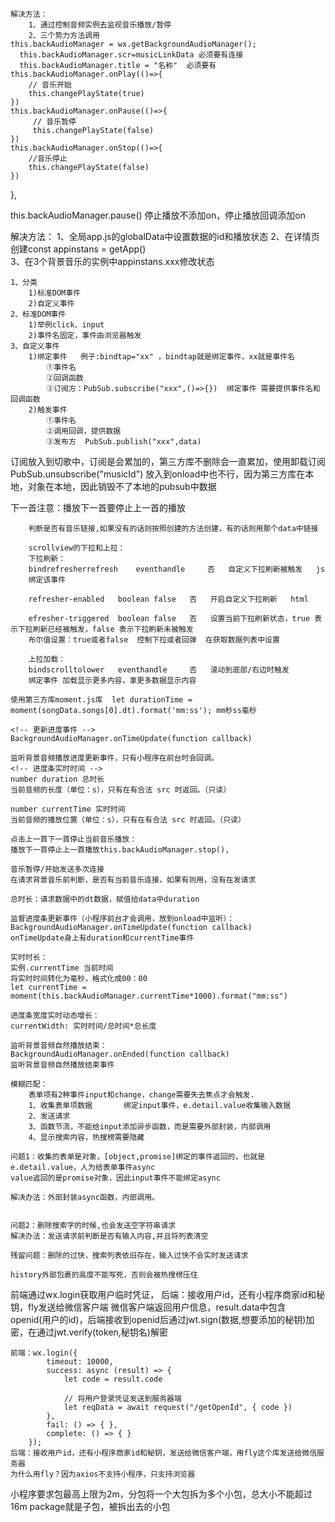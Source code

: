 
<!-- 用户通过系统提供的暂停，页面不知道从而导致两者同时 -->
<!-- 解决方法 -->
    解决方法：
        1、通过控制音频实例去监视音乐播放/暂停
        2、三个势力方法调用
    this.backAudioManager = wx.getBackgroundAudioManager();
      this.backAudioManager.scr=musicLinkData 必须要有连接
      this.backAudioManager.title = "名称"  必须要有
    this.backAudioManager.onPlay(()=>{
        // 音乐开始
        this.changePlayState(true)
    })
    this.backAudioManager.onPause(()=>{
         // 音乐暂停
         this.changePlayState(false)
    })
    this.backAudioManager.onStop(()=>{
        //音乐停止
        this.changePlayState(false)
    })
  },

  this.backAudioManager.pause() 停止播放不添加on，停止播放回调添加on
  <!--详情页后退到每日推荐，详情页被销毁在进入状态是错的 -->
  解决方法：
    1、全局app.js的globalData中设置数据的id和播放状态
    2、在详情页创建const appinstans = getApp()  
    3、在3个背景音乐的实例中appinstans.xxx修改状态


 <!-- 小程序页面通信 npm包 pubsub-->

 <!--定义事件相关  -->
    1、分类
        1)标准DOM事件
        2)自定义事件
    2、标准DOM事件
        1)举例click、input
        2)事件名固定，事件由浏览器触发   
    3、自定义事件
        1)绑定事件   例子:bindtap="xx" ，bindtap就是绑定事件，xx就是事件名
            ①事件名  
            ②回调函数
            ③订阅方：PubSub.subscribe("xxx",()=>{})  绑定事件 需要提供事件名和回调函数
        2)触发事件
            ①事件名
            ②调用回调，提供数据    
            ③发布方  PubSub.publish("xxx",data)  
  订阅放入到切歌中，订阅是会累加的，第三方库不删除会一直累加，使用卸载订阅PubSub.unsubscribe("musicId")
  放入到onload中也不行，因为第三方库在本地，对象在本地，因此销毁不了本地的pubsub中数据

  下一首注意：播放下一首要停止上一首的播放


  <!-- 播放或者暂停就会发请求 -->
        判断是否有音乐链接,如果没有的话则按照创建的方法创建，有的话则用那个data中链接

<!-- 下拉刷新APi和上啦加载api -->
        scrollview的下拉和上拉：
        下拉刷新：
        bindrefresherrefresh	eventhandle		否	自定义下拉刷新被触发   js
        绑定该事件

        refresher-enabled	boolean	false	否	开启自定义下拉刷新   html

        efresher-triggered	boolean	false	否	设置当前下拉刷新状态，true 表示下拉刷新已经被触发，false 表示下拉刷新未被触发
        布尔值设置：true或者false  控制下拉或者回弹  在获取数据列表中设置

        上拉加载：
        bindscrolltolower	eventhandle		否	滚动到底部/右边时触发 
        绑定事件 加载显示更多内容，拿更多数据显示内容



<!--日期转换  -->
    使用第三方库moment.js库  let durationTime = moment(songData.songs[0].dt).format('mm:ss'); mm秒ss毫秒

<!--监听背景音频更新进度事件  -->
    <!-- 更新进度事件 -->
    BackgroundAudioManager.onTimeUpdate(function callback)

    监听背景音频播放进度更新事件，只有小程序在前台时会回调。
    <!-- 进度条实时时间 -->
    number duration 总时长
    当前音频的长度（单位：s），只有在有合法 src 时返回。（只读）

    number currentTime 实时时间
    当前音频的播放位置（单位：s），只有在有合法 src 时返回。（只读）

<!--音频优化  -->
    点击上一首下一首停止当前音乐播放：
    播放下一首停止上一首播放this.backAudioManager.stop(),

    音乐暂停/开始发送多次连接
    在请求背景音乐前判断，是否有当前音乐连接，如果有则用，没有在发请求


<!--音频进度条相关  -->
    总时长：请求数据中的dt数据，赋值给data中duration

    监督进度条更新事件（小程序前台才会调用，放到onload中监听）： BackgroundAudioManager.onTimeUpdate(function callback)
    onTimeUpdate身上有duration和currentTime事件

    实时时长：
    实例.currentTime 当前时间
    将实时时间转化为毫秒，格式化成00：00
    let currentTime = moment(this.backAudioManager.currentTime*1000).format("mm:ss") 

    进度条宽度实时动态增长：
    currentWidth: 实时时间/总时间*总长度

    监听背景音频自然播放结束：
    BackgroundAudioManager.onEnded(function callback)
    监听背景音频自然播放结束事件


<!-- 搜索功能 -->
    模糊匹配：
        表单项有2种事件input和change，change需要失去焦点才会触发.
        1、收集表单项数据       绑定input事件，e.detail.value收集输入数据
        2、发送请求
        3、函数节流，不能给input添加异步函数，而是需要外部封装，内部调用
        4、显示搜索内容，热搜榜需要隐藏

    问题1：收集的表单是对象，[object,promise]绑定的事件返回的，也就是e.detail.value，人为给表单事件async 
    value返回的是promise对象，因此input事件不能绑定async

    解决办法：外部封装async函数，内部调用。 


    问题2：删除搜索字的时候,也会发送空字符串请求 
    解决办法：发送请求前判断是否有输入内容,并且将列表清空
    
    残留问题：删除的过快，搜索列表依旧存在，输入过快不会实时发送请求



<!-- 历史记录 -->
    history外部包裹的高度不能写死，否则会被热搜榜压住




<!--获取用户登录  -->
   前端通过wx.login获取用户临时凭证，
   后端：接收用户id，还有小程序商家id和秘钥，fly发送给微信客户端
   微信客户端返回用户信息，result.data中包含openid(用户的id)，后端接收到openid后通过jwt.sign(数据,想要添加的秘钥)加密，在通过jwt.verify(token,秘钥名)解密

    前端：wx.login({
            timeout: 10000,
            success: async (result) => {
                let code = result.code

                // 将用户登录凭证发送到服务器端
                let reqData = await request("/getOpenId", { code })
            },
            fail: () => { },
            complete: () => { }
        });
    后端：接收用户id，还有小程序商家id和秘钥，发送给微信客户端，用fly这个库发送给微信服务器
    为什么用fly？因为axios不支持小程序，只支持浏览器  



<!--分包下载  -->
小程序要求包最高上限为2m，分包将一个大包拆为多个小包，总大小不能超过16m
package就是子包，被拆出去的小包